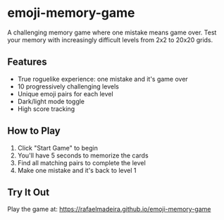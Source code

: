 # emoji-memory-game
A challenging memory game where one mistake means game over. Test your memory with increasingly difficult levels from 2x2 to 20x20 grids.

## Features

- True roguelike experience: one mistake and it's game over
- 10 progressively challenging levels
- Unique emoji pairs for each level
- Dark/light mode toggle
- High score tracking

## How to Play

1. Click "Start Game" to begin
2. You'll have 5 seconds to memorize the cards
3. Find all matching pairs to complete the level
4. Make one mistake and it's back to level 1

## Try It Out

Play the game at: https://rafaelmadeira.github.io/emoji-memory-game
